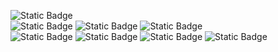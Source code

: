 ![Static Badge](https://img.shields.io/badge/powered%20by-0d1117?style=for-the-badge)<br>
![Static Badge](https://img.shields.io/badge/Mac_M4-8A2BE2?style=flat&logo=apple&logoColor=white&logoSize=auto&color=gray)
![Static Badge](https://img.shields.io/badge/Dell_UltraSharp_43"-0076CE?style=flat&logo=dell&logoColor=white&logoSize=auto)
![Static Badge](https://img.shields.io/badge/Logitech_MX_Master_&_Mechanical-fff?style=flat&logo=logitech&logoColor=000&logoSize=auto)<br>
![Static Badge](https://img.shields.io/badge/React-20232A?style=flat&logo=react&logoColor=61DAFB)
![Static Badge](https://img.shields.io/badge/Biome-24272f?style=flat&logo=biome&logoColor=60a5fa&logoSize=auto)
![Static Badge](https://img.shields.io/badge/Music-FA243C?style=flat&logo=apple%20music&logoColor=white)
![Static Badge](https://img.shields.io/badge/Brave-FB542B?style=flat&logo=Brave&logoColor=white)





